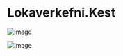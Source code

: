 # Lokaverkefni.Kest

![image](https://github.com/user-attachments/assets/98f3812f-a41f-4544-b621-97f80e99c881)

![image](https://github.com/user-attachments/assets/b048a846-3bbf-45f8-9519-a521eb12b67d)

